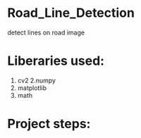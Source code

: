 # Road_Line_Detection
detect lines on road image

# Liberaries used:
1. cv2
2.numpy
3. matplotlib
4. math

# Project steps:
